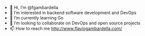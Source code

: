 - 👋 Hi, I’m @fgambardella
- 👀 I’m interested in backend software development and DevOps
- 🌱 I’m currently learning Go
- 💞️ I’m looking to collaborate on DevOps and open source projects
- 📫 How to reach me http://www.flaviogambardella.com/

<!---
fgambardella/fgambardella is a ✨ special ✨ repository because its `README.md` (this file) appears on your GitHub profile.
You can click the Preview link to take a look at your changes.
--->
